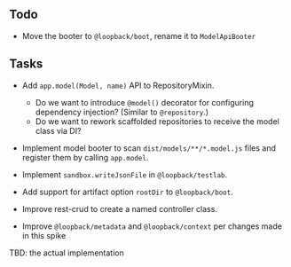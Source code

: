## Todo

- Move the booter to `@loopback/boot`, rename it to `ModelApiBooter`

## Tasks

- Add `app.model(Model, name)` API to RepositoryMixin.
  - Do we want to introduce `@model()` decorator for configuring dependency
    injection? (Similar to `@repository`.)
  - Do we want to rework scaffolded repositories to receive the model class
    via DI?

- Implement model booter to scan `dist/models/**/*.model.js` files
  and register them by calling `app.model`.

- Implement `sandbox.writeJsonFile` in `@loopback/testlab`.

- Add support for artifact option `rootDir` to `@loopback/boot`.

- Improve rest-crud to create a named controller class.

- Improve `@loopback/metadata` and `@loopback/context` per changes made
  in this spike

TBD: the actual implementation
